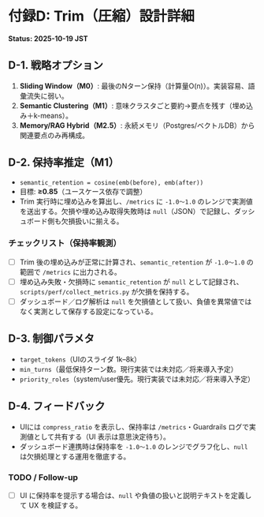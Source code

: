 # 付録D: Trim（圧縮）設計詳細
**Status: 2025-10-19 JST**

## D-1. 戦略オプション
1) **Sliding Window（M0）**: 最後のNターン保持（計算量O(n)）。実装容易、語彙流失に弱い。  
2) **Semantic Clustering（M1）**: 意味クラスタごと要約→要点を残す（埋め込み＋k-means）。  
3) **Memory/RAG Hybrid（M2.5）**: 永続メモリ（Postgres/ベクトルDB）から関連要点のみ再構成。

## D-2. 保持率推定（M1）
- `semantic_retention = cosine(emb(before), emb(after))`
- 目標: **≥0.85**（ユースケース依存で調整）
- Trim 実行時に埋め込みを算出し、`/metrics` に `-1.0〜1.0` のレンジで実測値を送出する。欠損や埋め込み取得失敗時は `null`（JSON）で記録し、ダッシュボード側も欠損扱いに揃える。

### チェックリスト（保持率観測）
- [ ] Trim 後の埋め込みが正常に計算され、`semantic_retention` が `-1.0〜1.0` の範囲で `/metrics` に出力される。
- [ ] 埋め込み失敗・欠損時に `semantic_retention` が `null` として記録され、`scripts/perf/collect_metrics.py` が欠損を保持する。
- [ ] ダッシュボード／ログ解析は `null` を欠損値として扱い、負値を異常値ではなく実測として保存する設定になっている。

## D-3. 制御パラメタ
- `target_tokens`（UIのスライダ 1k–8k）
- `min_turns`（最低保持ターン数。現行実装では未対応／将来導入予定）
- `priority_roles`（system/user優先。現行実装では未対応／将来導入予定）

## D-4. フィードバック
- UIには `compress_ratio` を表示し、保持率は `/metrics`・Guardrails ログで実測値として共有する（UI 表示は意思決定待ち）。
- ダッシュボード連携時は保持率を `-1.0〜1.0` のレンジでグラフ化し、`null` は欠損処理とする運用を徹底する。

### TODO / Follow-up
- [ ] UI に保持率を提示する場合は、`null` や負値の扱いと説明テキストを定義して UX を検証する。
